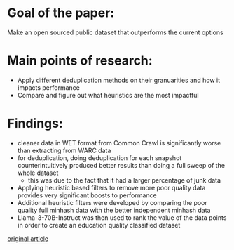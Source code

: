 # Goal of the paper: 
Make an open sourced public dataset that outperforms the current options

# Main points of research: 
- Apply different deduplication methods on their granuarities and how it impacts performance
- Compare and figure out what heuristics are the most impactful

# Findings:
- cleaner data in WET format from Common Crawl is significantly worse than extracting from WARC data
- for deduplication, doing deduplication for each snapshot counterintuitively produced better results than doing a full sweep of the whole dataset
  - this was due to the fact that it had a larger percentage of junk data
- Applying heuristic based filters to remove more poor quality data provides very significant boosts to performance
- Additional heuristic filters were developed by comparing the poor quality full minhash data with the better independent minhash data
- Llama-3-70B-Instruct was then used to rank the value of the data points in order to create an education quality classified dataset

[original article](https://arxiv.org/abs/2406.17557v1)